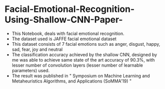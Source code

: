 # Facial-Emotional-Recognition-Using-Shallow-CNN-Paper-

- This Notebook, deals with facial emotional recognition.
- The dataset used is JAFFE facial emotional dataset
- This dataset consists of 7 facial emotions such as anger, disgust, happy, sad, fear, joy and neutral
- The classification accuracy achieved by the shallow CNN, designed by me was able to achieve same state of the art accuracy of 90.3%, with lesser number of convolution layers (lesser number of learnable parameters) used.
- The result was published in " Symposium on Machine Learning and Metaheuristics Algorithms, and Applications (SoMMA'19) "
